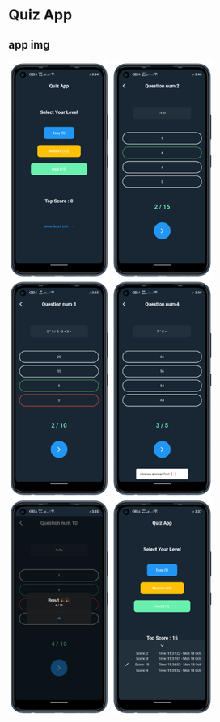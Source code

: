 # Quiz App

## app img
<p float="left">
  <img src="https://github.com/EslamFares/quizApp/blob/master/app_img/1.png" width="200" />
  <img src="https://github.com/EslamFares/quizApp/blob/master/app_img/22.png" width="200" />
  <img src="https://github.com/EslamFares/quizApp/blob/master/app_img/3.png" width="200" />
  <img src="https://github.com/EslamFares/quizApp/blob/master/app_img/4.png" width="200" />
  <img src="https://github.com/EslamFares/quizApp/blob/master/app_img/5.png" width="200" />
  <img src="https://github.com/EslamFares/quizApp/blob/master/app_img/6.png" width="200" />
  
</p>
